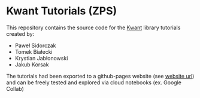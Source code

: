 # Kwant Tutorials (ZPS)

This repository contains the source code for the [Kwant](https://kwant-project.org/) library tutorials created by:
- Paweł Sidorczak
- Tomek Białecki
- Krystian Jabłonowski
- Jakub Korsak

The tutorials had been exported to a github-pages website (see [website url](https://korsakjakub.github.io/kwant-tutorials-zps/)) and can be freely tested and explored via cloud notebooks (ex. Google Collab)
